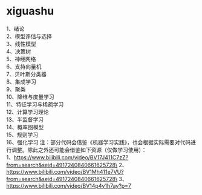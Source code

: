 # xiguashu
1、绪论\
2、模型评估与选择\
3、线性模型\
4、决策树\
5、神经网络\
6、支持向量机\
7、贝叶斯分类器\
8、集成学习\
9、聚类\
10、降维与度量学习\
11、特征学习与稀疏学习\
12、计算学习理论\
13、半监督学习\
14、概率图模型\
15、规则学习\
16、强化学习
注：部分代码会借鉴《机器学习实践》，也会根据实际需要对代码进行调整。除此之外还可能会借鉴如下资源（仅做学习使用）：\
1、https://www.bilibili.com/video/BV17J411C7zZ?from=search&seid=4917240840661625728\
2、https://www.bilibili.com/video/BV1Mh411e7VU?from=search&seid=4917240840661625728\
3、https://www.bilibili.com/video/BV14p4y1h7ay?p=7
